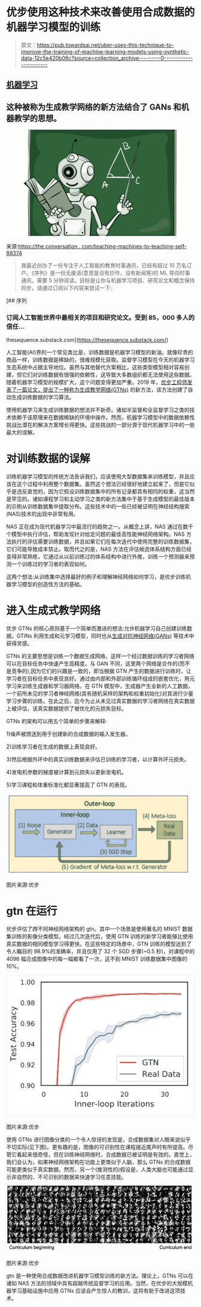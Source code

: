 # 优步使用这种技术来改善使用合成数据的机器学习模型的训练

> 原文：<https://pub.towardsai.net/uber-uses-this-technique-to-improve-the-training-of-machine-learning-models-using-synthetic-data-12c5e420b06c?source=collection_archive---------0----------------------->

## [机器学习](https://towardsai.net/p/category/machine-learning)

## 这种被称为生成教学网络的新方法结合了 GANs 和机器教学的思想。

![](img/eb61ec3a20d1f1403fa8da088694b3d6.png)

来源:[https://the conversation . com/teaching-machines-to-teaching-self-88374](https://theconversation.com/teaching-machines-to-teach-themselves-88374)

> 我最近创办了一份专注于人工智能的教育时事通讯，已经有超过 10 万名订户。《序列》是一份无废话(意思是没有炒作，没有新闻等)的 ML 导向时事通讯，需要 5 分钟阅读。目标是让你与机器学习项目、研究论文和概念保持同步。请通过订阅以下内容来尝试一下:

[](https://thesequence.substack.com/) [## 序列

### 订阅人工智能世界中最相关的项目和研究论文。受到 85，000 多人的信任…

thesequence.substack.com](https://thesequence.substack.com/) 

人工智能(AI)界的一个常见类比是，训练数据是机器学习模型的新油。就像珍贵的商品一样，训练数据是稀缺的，很难规模化获取。监督学习模型在今天的机器学习生态系统中占据主导地位。虽然与其他替代方案相比，这些类型模型相对容易创建，但它们对训练数据有很强的依赖性，这导致大多数组织都无法使用这些数据。随着机器学习模型的规模扩大，这个问题变得更加严重。2019 年，[优步工程师发表了一篇论文，提出了一种称为生成教学网络(GTNs)](https://arxiv.org/abs/1912.07768) 的新方法，该方法创建了自动生成训练数据的学习算法。

使用机器学习来生成训练数据的想法并不新奇。诸如半监督和全监督学习之类的技术依赖于该原理来在数据稀缺的环境中操作。然而，机器学习模型中的数据依赖性挑战比潜在的解决方案增长得更快。这些挑战的一部分源于现代机器学习中的一些最大的误解。

# 对训练数据的误解

训练机器学习模型的传统方法告诉我们，应该使用大型数据集来训练模型，并且应该在这个过程中利用整个数据集。虽然这个想法已经很好地建立起来了，但是它似乎是违反直觉的，因为它假设训练数据集中的所有记录都具有相同的权重，这当然是罕见的。诸如课程学习和主动学习之类的新方法集中于基于生成模型的最佳版本的示例从训练数据集中提取分布。这些技术中的一些已经被证明在神经结构搜索(NAS)技术的出现中非常有用。

NAS 正在成为现代机器学习中最流行的趋势之一。从概念上讲，NAS 通过在数千个模型中执行评估，帮助发现针对给定问题的最佳高性能神经网络架构。NAS 方法执行的评估需要训练数据，并且如果它们在每次迭代中使用完整的训练数据集，它们可能导致成本禁止。取而代之的是，NAS 方法在评估候选体系结构方面已经变得非常熟练，它通过从以前训练过的体系结构中进行外推，训练一个预测器来预测一个训练过的学习者的表现如何。

这两个想法:从训练集中选择最好的例子和理解神经网络如何学习，是优步训练机器学习模型的创造性方法的基础。

# 进入生成式教学网络

优步 GTNs 的核心原则基于一个简单而激进的想法:允许机器学习自己创建训练数据。GTINs 利用生成和元学习模型，同时也从[生成对抗神经网络(GANs)](https://en.wikipedia.org/wiki/Generative_adversarial_network) 等技术中获得灵感。

GTNs 的主要思想是训练一个数据生成网络，这样一个经过数据训练的学习者网络可以在目标任务中快速产生高精度。与 GAN 不同，这里两个网络是合作的(而不是竞争的),因为它们的兴趣是一致的，即当根据 GTN 产生的数据进行训练时，让学习者在目标任务中表现良好。通过由内部和外部训练循环组成的嵌套优化，用元学习来训练生成器和学习器网络。在 GTN 模型中，生成器产生全新的人工数据，一个前所未见的学习者神经网络(具有随机采样的架构和权重初始化)对其进行少量学习步骤的训练。在此之后，迄今为止从未见过真实数据的学习者网络在真实数据上被评估，该真实数据提供了被优化的元损失目标。

GTNs 的架构可以用五个简单的步骤来解释:

1)噪声被馈送到用于创建新的合成数据的输入发生器。

2)训练学习者在生成的数据上表现良好。

3)然后根据外环中的真实训练数据来评估已训练的学习者，以计算外环元损失。

4)发电机参数的梯度被计算到元损失以更新发电机。

5)学习课程和体重标准化都显著提高了 GTN 的表现。

![](img/22937fe62f9d0417a80950f878fa9d2d.png)

图片来源:优步

# gtn 在运行

优步评估了跨不同神经网络架构的 gtn。其中一个场景是使用著名的 MNIST 数据集训练的影像分类模型。经过几次迭代后，使用 GTN 训练的新学习者能够比使用真实数据的相同模型学习得更快。在这些特定的场景中，GTN 训练的模型达到了令人瞩目的 98.9%的准确率，并且仅用了 32 个 SGD 步骤(~0.5 秒)，对课程中的 4096 幅合成图像中的每一幅都看了一次，这不到 MNIST 训练数据集中图像的 10%。

![](img/6e5a0283cb9e06eae6d561dd8bb46adc.png)

图片来源:优步

使用 GTNs 进行图像分类的一个令人惊讶的发现是，合成数据集对人眼来说似乎不切实际(见下图)。更有趣的是，图像的可识别性在课程接近尾声时有所提高。尽管它看起来很奇怪，但在训练神经网络时，合成数据已被证明是有效的。直觉上，我们会认为，如果神经网络架构在功能上更类似于人脑，那么 GTNs 的合成数据可能更类似于真实数据。然而，另一个(推测性的)假设是，人类大脑也可能通过显示非自然的、不可识别的数据来快速学习任意技能。

![](img/d20184bb447b10f6a75c11cf251fd437.png)

图片来源:优步

gtn 是一种使用合成数据改进机器学习模型训练的新方法。理论上，GTNs 可以在诸如 NAS 方法的领域中具有超越传统监督学习的应用。当然，在优步的大规模机器学习基础设施中应用 GTNs 应该会产生惊人的教训，这将有助于改进这项技术。